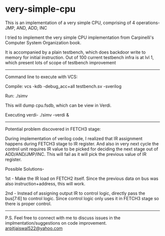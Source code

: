 # very-simple-cpu

This is an implementation of a very simple CPU, comprising of 4 operations- JMP, AND, ADD, INC

I tried to implement the very simple CPU implementation from Carpinelli's Computer System Organization book.

It is accompanied by a plain testbench, which does backdoor write to memory for initial instruction. Out of 100 current testbench infra is at lvl 1, which present lots of scope of testbench improvement



______________________________________________________________________________
Command line to execute with VCS:

Compile: vcs -kdb -debug_acc+all testbench.sv -sverilog

Run: ./simv

This will dump cpu.fsdb, which can be view in Verdi.

Executing verdi- ./simv -verdi &
_______________________________________________________________________________

Potential problem discovered in FETCH3 stage:

During implementation of verilog code, I realized that IR assignment happens during FETCH3 stage to IR register.
And also in very next cycle the control unit requires IR value to be picked for deciding the next stage out of ADD/AND/JMP/INC.
This will fail as it will pick the previous value of IR register.

Possible Solutions-

1st - Make the IR load on FETCH2 itself. Since the previous data on bus was also instruction+address, this will work.

2nd - Instead of assigning output IR to control logic, directly pass the bus[7:6] to control logic. Since control logic only uses it in FETCH3 stage so there is proper control.

___________________________________________________________________________________
P.S. Feel free to connect with me to discuss issues in the implmentation/suggestions on code improvement.
arpitjaiswal522@yahoo.com
